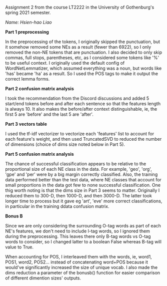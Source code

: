 Assignment 2 from the course LT2222 in the University of Gothenburg's spring 2021 semester.

*Name: Hsien-hao Liao*   


**Part 1 preprocessing**

In the preprocessing of the tokens, I originally skipped the punctuation, but it somehow removed some NEs as a result (fewer than 6922), so I only removed the non-NE tokens that are punctuation. I also decided to only skip commas, full stops, parentheses, etc, as I considered some tokens like '%' to be useful context. I originally used the default config of WordNetLemmatizer, which assumed everything was a noun, but words like 'has' became 'ha' as a result. So I used the POS tags to make it output the correct lemma forms.

**Part 2 confusion matrix analysis**

I took the recommendation from the Discord discussions and added 5 start/end tokens before and after each sentence so that the features length is always 10. It also makes the before/after context distinguishable, ie, the first 5 are 'before' and the last 5 are 'after'.

**Part 3 vectors table** 

I used the tf-idf vectorizer to vectorize each 'features' list to account for each feature's weight, and then used TruncatedSVD to reduced the number of dimensions (choice of dims size noted below in Part 5).

**Part 5 confusion matrix analysis**

The chance of successful classification appears to be relative to the proportional size of each NE class in the data. For example, 'geo', 'org', 'gpe' and 'per' were by a big margin correctly classified. Also, the training data performed better than the test data, where NE classes that account for small proportions in the data got few to none successful classification. One thig worth noting is that the dims size in Part 3 seems to matter. Originally I reduced them to 300-D, then 1000-D, and then 3000-D. The latter took longer time to process but it gave eg 'art', 'eve' more correct classifications, in particular in the training ddata confusion matrix.

**Bonus B**

Since we are only considering the surrounding O-tag words as part of each NE's features, we don't need to include I-tag words, so I ignored them during the preprocessing. This leaves there only B-tag words vs O-tag words to consider, so I changed latter to a boolean False whereas B-tag will value to True.

When accounting for POS, I interleaved them with the words, ie, word1, POS1, word2, POS2... instead of concatenating word+POS because it would've significantly increased the size of unique vocab.
I also made the dims reduction a parameter of the bonusb() function for easier comparison of different dimention sizes' outputs.